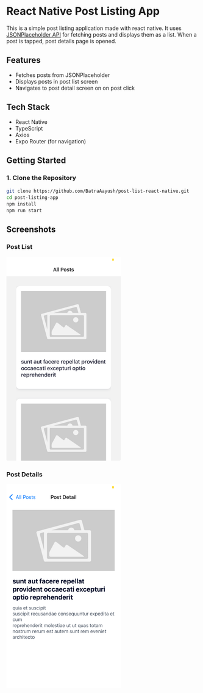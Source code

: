 # React Native Post Listing App

This is a simple post listing application made with react native. 
It uses [JSONPlaceholder API](https://jsonplaceholder.typicode.com/) for fetching posts and displays them as a list. When a post is tapped, post details page is opened.

## Features

- Fetches posts from JSONPlaceholder
- Displays posts in post list screen
- Navigates to post detail screen on on post click

## Tech Stack

- React Native
- TypeScript
- Axios
- Expo Router (for navigation)

## Getting Started

### 1. Clone the Repository

```bash
git clone https://github.com/BatraAayush/post-list-react-native.git
cd post-listing-app
npm install
npm run start
```

## Screenshots
### Post List

<img src="assets/project-screenshots/post-list.png" alt="Post List" width="300"  />

### Post Details

<img src="assets/project-screenshots/post-details.png" alt="Post List" width="300"  />

